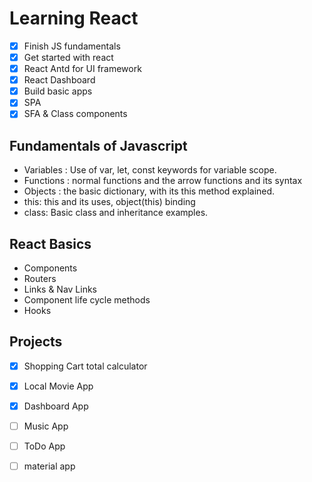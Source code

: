 # Learning React

- [x] Finish JS fundamentals
- [x] Get started with react
- [x] React Antd for UI framework
- [x] React Dashboard
- [x] Build basic apps
- [x] SPA
- [x] SFA & Class components

## Fundamentals of Javascript

- Variables : Use of var, let, const keywords for variable scope.
- Functions : normal functions and the arrow functions and its syntax
- Objects : the basic dictionary, with its this method explained.
- this: this and its uses, object(this) binding
- class: Basic class and inheritance examples.

## React Basics

- Components
- Routers
- Links & Nav Links
- Component life cycle methods
- Hooks

## Projects

- [x] Shopping Cart total calculator
- [x] Local Movie App
- [x] Dashboard App
- [ ] Music App
- [ ] ToDo App
- [ ] material app

